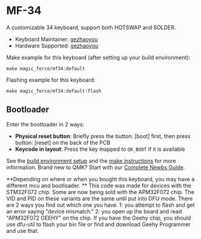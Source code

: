 # MF-34

A customizable 34  keyboard, support both HOTSWAP and SOLDER.

* Keyboard Maintainer: [gezhaoyou](https://github.com/gezhaoyou)
* Hardware Supported: [gezhaoyou](https://github.com/gezhaoyou)

Make example for this keyboard (after setting up your build environment):

    make magic_force/mf34:default

Flashing example for this keyboard:

    make magic_force/mf34:default:flash

## Bootloader

Enter the bootloader in 2 ways:

* **Physical reset button**: Briefly press the button: [boot] first, then press button: [reset]  on the back of the PCB
* **Keycode in layout**: Press the key mapped to `QK_BOOT` if it is available

See the [build environment setup](https://docs.qmk.fm/#/getting_started_build_tools) and the [make instructions](https://docs.qmk.fm/#/getting_started_make_guide) for more information. Brand new to QMK? Start with our [Complete Newbs Guide](https://docs.qmk.fm/#/newbs).

**Depending on where or when you bought this keyboard, you may have a different mcu and bootloader. **
This code was made for devices with the STM32F072 chip. Some are now being sold with the APM32F072 chip. The VID and PID on these variants are the same until put into DFU mode. There are 2 ways you find out which one you have. 1: you attempt to flash and get an error saying "device mismatch." 2: you open up the board and read "APM32F072 GEEHY" on the chip. If you have the Geehy chip, you should use dfu-util to flash your bin file or find and download Geehy Programmer and use that.
